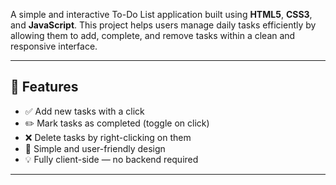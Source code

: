 A simple and interactive To-Do List application built using **HTML5**, **CSS3**, and **JavaScript**. This project helps users manage daily tasks efficiently by allowing them to add, complete, and remove tasks within a clean and responsive interface.

---

## 🚀 Features

- ✅ Add new tasks with a click
- ✏️ Mark tasks as completed (toggle on click)
- ❌ Delete tasks by right-clicking on them
- 🎨 Simple and user-friendly design
- 💡 Fully client-side — no backend required

---
